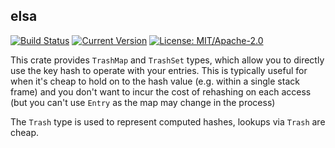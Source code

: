 ## elsa

[![Build Status](https://travis-ci.org/Manishearth/trashmap.svg?branch=master)](https://travis-ci.org/Manishearth/trashmap)
[![Current Version](https://meritbadge.herokuapp.com/trashmap)](https://crates.io/crates/trashmap)
[![License: MIT/Apache-2.0](https://img.shields.io/crates/l/trashmap.svg)](#license)

This crate provides `TrashMap` and `TrashSet` types, which allow you to directly use the key hash to operate with your entries. This is typically useful for when it's cheap to hold on to the hash value (e.g. within a single stack frame) and you don't want to incur the cost of rehashing on each access (but you can't use `Entry` as the map may change in the process)

The  `Trash` type is used to represent computed hashes, lookups via `Trash` are cheap.
